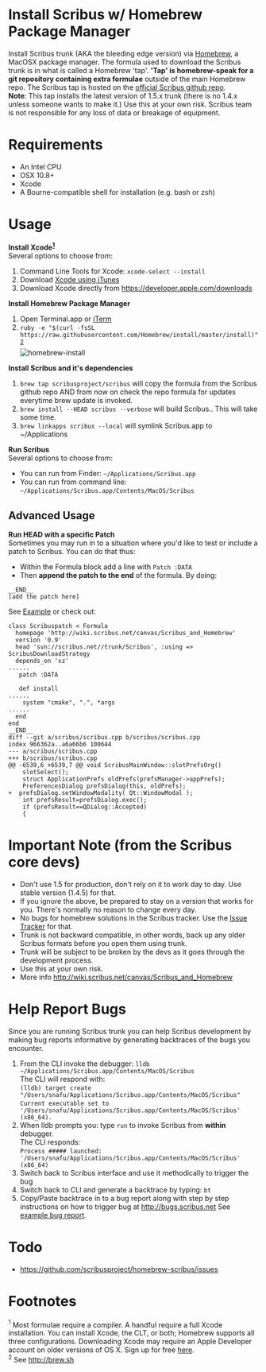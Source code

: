 Install Scribus w/ Homebrew Package Manager
================
Install Scribus trunk (AKA the bleeding edge version) via [Homebrew](http://brew.sh), a MacOSX package manager.
The formula used to download the Scribus trunk is in what is called a Homebrew 'tap'. **'Tap' is homebrew-speak for a git repository containing extra formulae** outside of the main Homebrew repo. The Scribus tap is hosted on the [official Scribus github repo](https://github.com/scribusproject/homebrew-scribus).  
**Note**: This tap installs the latest version of 1.5.x trunk (there is no 1.4.x unless someone wants to make it.) Use this at your own risk. Scribus team is not responsible for any loss of data or breakage of equipment. 

Requirements
============
* An Intel CPU
* OSX 10.8+
* Xcode
* A Bourne-compatible shell for installation (e.g. bash or zsh)

Usage
=====
**Install Xcode<sup>[1](#1)</sup>**  
Several options to choose from:  
1. Command Line Tools for Xcode: `xcode-select --install`  
2. Download [Xcode using iTunes](https://itunes.apple.com/us/app/xcode/id497799835)  
3. Download Xcode directly from https://developer.apple.com/downloads  

**Install Homebrew Package Manager**   
1. Open Terminal.app or [iTerm](http://iterm2.com)  
2. ```ruby -e "$(curl -fsSL https://raw.githubusercontent.com/Homebrew/install/master/install)"```  <sup>[2](#2)</sup>  
![homebrew-install](https://cloud.githubusercontent.com/assets/4140247/8355316/32b5c0fa-1b14-11e5-9393-2ed0588983d6.gif)


**Install Scribus and it's dependencies**  
1. ``brew tap scribusproject/scribus`` will copy the formula from the Scribus github repo AND from now on check the repo formula for updates everytime brew update is invoked.  
2. ``brew install --HEAD scribus --verbose`` will build Scribus.. This will take some time.  
3. ``brew linkapps scribus --local`` will symlink Scribus.app to ~/Applications  

**Run Scribus**  
Several options to choose from:  
* You can run from Finder: ``~/Applications/Scribus.app``  
* You can run from command line:  ``~/Applications/Scribus.app/Contents/MacOS/Scribus``  


## Advanced Usage 
**Run HEAD with a specific Patch**  
Sometimes you may run in to a situation where you'd like to test or include a patch to Scribus. You can do that thus:
* Within the Formula block add a line with ```Patch :DATA```  
* Then **append the patch to the end** of the formula. 
By doing:
```
__END__
[add the patch here]  
```
See [Example](https://gist.github.com/luzpaz/69c00f2a8516b5462614) or check out:  
```
class Scribuspatch < Formula
  homepage 'http://wiki.scribus.net/canvas/Scribus_and_Homebrew'
  version '0.9'
  head 'svn://scribus.net//trunk/Scribus', :using => ScribusDownloadStrategy
  depends_on 'xz'
......
   patch :DATA

   def install
......
    system "cmake", ".", *args
......
  end
end
__END__
diff --git a/scribus/scribus.cpp b/scribus/scribus.cpp
index 966362a..a6a66b6 100644
--- a/scribus/scribus.cpp
+++ b/scribus/scribus.cpp
@@ -6539,6 +6539,7 @@ void ScribusMainWindow::slotPrefsOrg()
 	slotSelect();
 	struct ApplicationPrefs oldPrefs(prefsManager->appPrefs);
 	PreferencesDialog prefsDialog(this, oldPrefs);
+  prefsDialog.setWindowModality( Qt::WindowModal );
 	int prefsResult=prefsDialog.exec();
 	if (prefsResult==QDialog::Accepted)
 	{
```


Important Note (from the Scribus core devs)
====
*  Don't use 1.5 for production, don't rely on it to work day to day. Use stable version (1.4.5) for that.
*  If you ignore the above, be prepared to stay on a version that works for you. There's normally no
     reason to change every day.
*  No bugs for homebrew solutions in the Scribus tracker. Use the [Issue Tracker](https://github.com/scribusproject/homebrew-scribus/issues) for that.
*  Trunk is not backward compatible, in other words, back up any older Scribus formats before you open them using trunk. 
*  Trunk will be subject to be broken by the devs as it goes through the development process. 
*  Use this at your own risk. 
*  More info http://wiki.scribus.net/canvas/Scribus_and_Homebrew

Help Report Bugs
================
Since you are running Scribus trunk you can help Scribus development by making bug reports informative by generating backtraces of the bugs you encounter.  
1. From the CLI invoke the debugger: ``lldb ~/Applications/Scribus.app/Contents/MacOS/Scribus``  
     The CLI will respond with:  
     ``(lldb) target create "/Users/snafu/Applications/Scribus.app/Contents/MacOS/Scribus"``  
     ``Current executable set to '/Users/snafu/Applications/Scribus.app/Contents/MacOS/Scribus' (x86_64).``  
2. When lldb prompts you: type ``run`` to invoke Scribus from **within** debugger.  
     The CLI responds:  
     ``Process ##### launched: '/Users/snafu/Applications/Scribus.app/Contents/MacOS/Scribus' (x86_64)``  
3. Switch back to Scribus interface and use it methodically to trigger the bug  
4. Switch back to CLI and generate a backtrace by typing: ``bt``  
5. Copy/Paste backtrace in to a bug report along with step by step instructions on how to trigger bug at http://bugs.scribus.net See [example bug report]().  

Todo
====
* https://github.com/scribusproject/homebrew-scribus/issues

Footnotes
====
<a name="1"><sup>1</sup></a> Most formulae require a compiler. A handful require a full Xcode
    installation. You can install Xcode, the CLT, or both; Homebrew
    supports all three configurations. Downloading Xcode may require an Apple Developer account on older versions of OS X. Sign up for free [here](https://developer.apple.com/register/index.action).  
<a name="2"><sup>2</sup></a> See http://brew.sh
